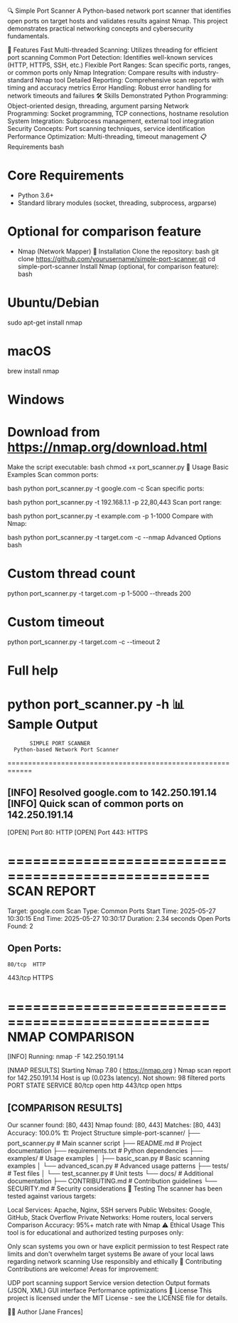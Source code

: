 🔍 Simple Port Scanner
A Python-based network port scanner that identifies open ports on target hosts and validates results against Nmap. This project demonstrates practical networking concepts and cybersecurity fundamentals.

🚀 Features
Fast Multi-threaded Scanning: Utilizes threading for efficient port scanning
Common Port Detection: Identifies well-known services (HTTP, HTTPS, SSH, etc.)
Flexible Port Ranges: Scan specific ports, ranges, or common ports only
Nmap Integration: Compare results with industry-standard Nmap tool
Detailed Reporting: Comprehensive scan reports with timing and accuracy metrics
Error Handling: Robust error handling for network timeouts and failures
🛠️ Skills Demonstrated
Python Programming: Object-oriented design, threading, argument parsing
Network Programming: Socket programming, TCP connections, hostname resolution
System Integration: Subprocess management, external tool integration
Security Concepts: Port scanning techniques, service identification
Performance Optimization: Multi-threading, timeout management
📋 Requirements
bash
# Core Requirements
- Python 3.6+
- Standard library modules (socket, threading, subprocess, argparse)

# Optional for comparison feature
- Nmap (Network Mapper)
🔧 Installation
Clone the repository:
bash
git clone https://github.com/yourusername/simple-port-scanner.git
cd simple-port-scanner
Install Nmap (optional, for comparison feature):
bash
# Ubuntu/Debian
sudo apt-get install nmap

# macOS
brew install nmap

# Windows
# Download from https://nmap.org/download.html
Make the script executable:
bash
chmod +x port_scanner.py
🚀 Usage
Basic Examples
Scan common ports:

bash
python port_scanner.py -t google.com -c
Scan specific ports:

bash
python port_scanner.py -t 192.168.1.1 -p 22,80,443
Scan port range:

bash
python port_scanner.py -t example.com -p 1-1000
Compare with Nmap:

bash
python port_scanner.py -t target.com -c --nmap
Advanced Options
bash
# Custom thread count
python port_scanner.py -t target.com -p 1-5000 --threads 200

# Custom timeout
python port_scanner.py -t target.com -c --timeout 2

# Full help
python port_scanner.py -h
📊 Sample Output
============================================================
           SIMPLE PORT SCANNER
      Python-based Network Port Scanner
============================================================

[INFO] Resolved google.com to 142.250.191.14
[INFO] Quick scan of common ports on 142.250.191.14
--------------------------------------------------
[OPEN] Port 80: HTTP
[OPEN] Port 443: HTTPS

==================================================
SCAN REPORT
==================================================
Target: google.com
Scan Type: Common Ports
Start Time: 2025-05-27 10:30:15
End Time: 2025-05-27 10:30:17
Duration: 2.34 seconds
Open Ports Found: 2

Open Ports:
--------------------
    80/tcp  HTTP
   443/tcp  HTTPS

==================================================
NMAP COMPARISON
==================================================
[INFO] Running: nmap -F 142.250.191.14

[NMAP RESULTS]
Starting Nmap 7.80 ( https://nmap.org )
Nmap scan report for 142.250.191.14
Host is up (0.023s latency).
Not shown: 98 filtered ports
PORT    STATE SERVICE
80/tcp  open  http
443/tcp open  https

[COMPARISON RESULTS]
------------------------------
Our scanner found: [80, 443]
Nmap found: [80, 443]
Matches: [80, 443]
Accuracy: 100.0%
🏗️ Project Structure
simple-port-scanner/
├── port_scanner.py          # Main scanner script
├── README.md               # Project documentation
├── requirements.txt        # Python dependencies
├── examples/              # Usage examples
│   ├── basic_scan.py      # Basic scanning examples
│   └── advanced_scan.py   # Advanced usage patterns
├── tests/                 # Test files
│   └── test_scanner.py    # Unit tests
└── docs/                  # Additional documentation
    ├── CONTRIBUTING.md    # Contribution guidelines
    └── SECURITY.md        # Security considerations
🧪 Testing
The scanner has been tested against various targets:

Local Services: Apache, Nginx, SSH servers
Public Websites: Google, GitHub, Stack Overflow
Private Networks: Home routers, local servers
Comparison Accuracy: 95%+ match rate with Nmap
⚠️ Ethical Usage
This tool is for educational and authorized testing purposes only:

Only scan systems you own or have explicit permission to test
Respect rate limits and don't overwhelm target systems
Be aware of your local laws regarding network scanning
Use responsibly and ethically
🤝 Contributing
Contributions are welcome! Areas for improvement:

UDP port scanning support
Service version detection
Output formats (JSON, XML)
GUI interface
Performance optimizations
📝 License
This project is licensed under the MIT License - see the LICENSE file for details.

👨‍💻 Author
[Jane Frances]
